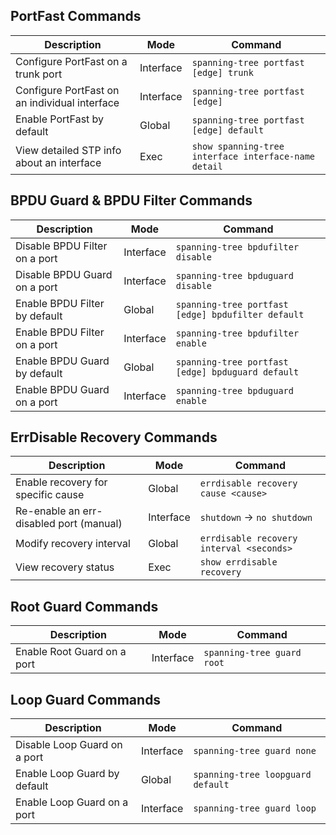## PortFast Commands
| Description                                   | Mode      | Command                                              |
| --------------------------------------------- | --------- | ---------------------------------------------------- |
| Configure PortFast on a trunk port            | Interface | `spanning-tree portfast [edge] trunk`                |
| Configure PortFast on an individual interface | Interface | `spanning-tree portfast [edge]`                      |
| Enable PortFast by default                    | Global    | `spanning-tree portfast [edge] default`              |
| View detailed STP info about an interface     | Exec      | `show spanning-tree interface interface-name detail` |

## BPDU Guard & BPDU Filter Commands
| Description                   | Mode      | Command                                            |
| ----------------------------- | --------- | -------------------------------------------------- |
| Disable BPDU Filter on a port | Interface | `spanning-tree bpdufilter disable`                 |
| Disable BPDU Guard on a port  | Interface | `spanning-tree bpduguard disable`                  |
| Enable BPDU Filter by default | Global    | `spanning-tree portfast [edge] bpdufilter default` |
| Enable BPDU Filter on a port  | Interface | `spanning-tree bpdufilter enable`                  |
| Enable BPDU Guard by default  | Global    | `spanning-tree portfast [edge] bpduguard default`  |
| Enable BPDU Guard on a port   | Interface | `spanning-tree bpduguard enable`                   |

## ErrDisable Recovery Commands
| Description                             | Mode      | Command                                  |
| --------------------------------------- | --------- | ---------------------------------------- |
| Enable recovery for specific cause      | Global    | `errdisable recovery cause <cause>`      |
| Re-enable an err-disabled port (manual) | Interface | `shutdown` → `no shutdown`               |
| Modify recovery interval                | Global    | `errdisable recovery interval <seconds>` |
| View recovery status                    | Exec      | `show errdisable recovery`               |

## Root Guard Commands
| Description                 | Mode      | Command                    |
| --------------------------- | --------- | -------------------------- |
| Enable Root Guard on a port | Interface | `spanning-tree guard root` |

## Loop Guard Commands
| Description                  | Mode      | Command                           |
| ---------------------------- | --------- | --------------------------------- |
| Disable Loop Guard on a port | Interface | `spanning-tree guard none`        |
| Enable Loop Guard by default | Global    | `spanning-tree loopguard default` |
| Enable Loop Guard on a port  | Interface | `spanning-tree guard loop`        |
